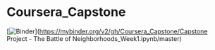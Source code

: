 # Coursera_Capstone
[![Binder](https://mybinder.org/badge_logo.svg)](https://mybinder.org/v2/gh/Coursera_Capstone/Capstone Project - The Battle of Neighborhoods_Week1.ipynb/master)
